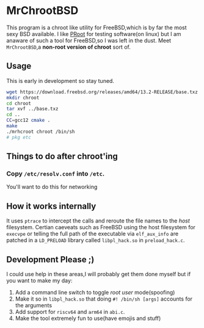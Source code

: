 # MrChrootBSD
  This program is a chroot like utility for FreeBSD,which is by far the most sexy BSD available. I like [PRoot](https://proot-me.github.io/) for testing software(on linux) but I am anaware of such a tool for FreeBSD,so I was left in the dust. Meet `MrChrootBSD`,a **non-root version of chroot** sort of.

## Usage
This is early in development so stay tuned.

```sh
wget https://download.freebsd.org/releases/amd64/13.2-RELEASE/base.txz
mkdir chroot
cd chroot 
tar xvf ../base.txz
cd ..
CC=gcc12 cmake .
make
./mrhcroot chroot /bin/sh
# pkg etc
``` 
## Things to do after chroot'ing
### Copy `/etc/resolv.conf` into `/etc`.
You'll want to do this for networking

## How it works internally
It uses `ptrace` to intercept the calls and reroute the file names to the *host* filesystem. Certian caeveats such as FreeBSD using the host filesystem for `execvpe` or telling the full path of the executable via `elf_aux_info`  are patched in a `LD_PRELOAD` library called `libpl_hack.so` in `preload_hack.c`.

## Development Please ;)
I could use help in these areas,I will probably get them done myself but if you want to make my day:

 1. Add a command line switch to toggle *root user* mode(spoofing)
 2. Make it so in `libpl_hack.so` that doing `#! /bin/sh [args]` accounts for the arguments
 3. Add support for `riscv64` and `arm64` in `abi.c`.
 4. Make the tool extremely fun to use(have emojis and stuff)

